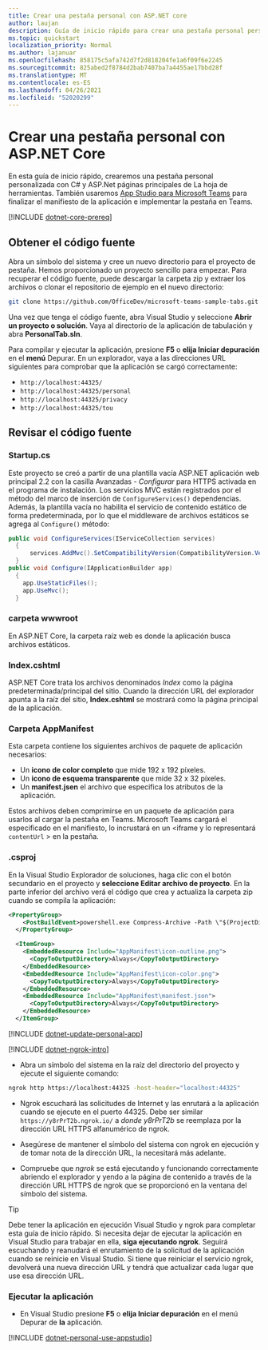 ```yaml
---
title: Crear una pestaña personal con ASP.NET core
author: laujan
description: Guía de inicio rápido para crear una pestaña personal personalizada con ASP.NET Core.
ms.topic: quickstart
localization_priority: Normal
ms.author: lajanuar
ms.openlocfilehash: 858175c5afa742d7f2d818204fe1a6f09f6e2245
ms.sourcegitcommit: 825abed2f8784d2bab7407ba7a4455ae17bbd28f
ms.translationtype: MT
ms.contentlocale: es-ES
ms.lasthandoff: 04/26/2021
ms.locfileid: "52020299"
---
```

# <a name="create-a-personal-tab-with-aspnet-core"></a>Crear una pestaña personal con ASP.NET Core

En esta guía de inicio rápido, crearemos una pestaña personal personalizada con C# y ASP.Net páginas principales de La hoja de herramientas. También usaremos [App Studio para Microsoft Teams](~/concepts/build-and-test/app-studio-overview.md) para finalizar el manifiesto de la aplicación e implementar la pestaña en Teams.

[!INCLUDE [dotnet-core-prereq](~/includes/tabs/dotnet-core-prereq.md)]

## <a name="get-the-source-code"></a>Obtener el código fuente

Abra un símbolo del sistema y cree un nuevo directorio para el proyecto de pestaña. Hemos proporcionado un proyecto sencillo para empezar. Para recuperar el código fuente, puede descargar la carpeta zip y extraer los archivos o clonar el repositorio de ejemplo en el nuevo directorio:

```bash
git clone https://github.com/OfficeDev/microsoft-teams-sample-tabs.git
```

Una vez que tenga el código fuente, abra Visual Studio y seleccione **Abrir un proyecto o solución**. Vaya al directorio de la aplicación de tabulación y abra **PersonalTab.sln**.

Para compilar y ejecutar la aplicación, presione **F5** o **elija Iniciar depuración** en el **menú** Depurar. En un explorador, vaya a las direcciones URL siguientes para comprobar que la aplicación se cargó correctamente:

- `http://localhost:44325/`
- `http://localhost:44325/personal`
- `http://localhost:44325/privacy`
- `http://localhost:44325/tou`

## <a name="review-the-source-code"></a>Revisar el código fuente

### <a name="startupcs"></a>Startup.cs

Este proyecto se creó a partir de una plantilla vacía ASP.NET aplicación web principal 2.2 con la casilla Avanzadas *- Configurar* para HTTPS activada en el programa de instalación. Los servicios MVC están registrados por el método del marco de inserción de `ConfigureServices()` dependencias. Además, la plantilla vacía no habilita el servicio de contenido estático de forma predeterminada, por lo que el middleware de archivos estáticos se agrega al `Configure()` método:

```csharp
public void ConfigureServices(IServiceCollection services)
  {
      services.AddMvc().SetCompatibilityVersion(CompatibilityVersion.Version_2_2);
  }
public void Configure(IApplicationBuilder app)
  {
    app.UseStaticFiles();
    app.UseMvc();
  }
```

### <a name="wwwroot-folder"></a>carpeta wwwroot

En ASP.NET Core, la carpeta raíz web es donde la aplicación busca archivos estáticos.

### <a name="indexcshtml"></a>Index.cshtml

ASP.NET Core trata los archivos denominados *Index* como la página predeterminada/principal del sitio. Cuando la dirección URL del explorador apunta a la raíz del sitio, **Index.cshtml** se mostrará como la página principal de la aplicación.

### <a name="appmanifest-folder"></a>Carpeta AppManifest

Esta carpeta contiene los siguientes archivos de paquete de aplicación necesarios:

- Un **icono de color completo** que mide 192 x 192 píxeles.
- Un **icono de esquema transparente** que mide 32 x 32 píxeles.
- Un **manifest.jsen** el archivo que especifica los atributos de la aplicación.

Estos archivos deben comprimirse en un paquete de aplicación para usarlos al cargar la pestaña en Teams. Microsoft Teams cargará el especificado en el manifiesto, lo incrustará en un <iframe y lo representará `contentUrl` \> en la pestaña.

### <a name="csproj"></a>.csproj

En la Visual Studio Explorador de soluciones, haga clic con el botón secundario en el proyecto y **seleccione Editar archivo de proyecto**. En la parte inferior del archivo verá el código que crea y actualiza la carpeta zip cuando se compila la aplicación:

```xml
<PropertyGroup>
    <PostBuildEvent>powershell.exe Compress-Archive -Path \"$(ProjectDir)AppManifest\*\" -DestinationPath \"$(TargetDir)tab.zip\" -Force</PostBuildEvent>
  </PropertyGroup>

  <ItemGroup>
    <EmbeddedResource Include="AppManifest\icon-outline.png">
      <CopyToOutputDirectory>Always</CopyToOutputDirectory>
    </EmbeddedResource>
    <EmbeddedResource Include="AppManifest\icon-color.png">
      <CopyToOutputDirectory>Always</CopyToOutputDirectory>
    </EmbeddedResource>
    <EmbeddedResource Include="AppManifest\manifest.json">
      <CopyToOutputDirectory>Always</CopyToOutputDirectory>
    </EmbeddedResource>
  </ItemGroup>
```

[!INCLUDE  [dotnet-update-personal-app](~/includes/tabs/dotnet-update-personal-app.md)]

[!INCLUDE [dotnet-ngrok-intro](~/includes/tabs/dotnet-ngrok-intro.md)]

- Abra un símbolo del sistema en la raíz del directorio del proyecto y ejecute el siguiente comando:

```bash
ngrok http https://localhost:44325 -host-header="localhost:44325"
```

- Ngrok escuchará las solicitudes de Internet y las enrutará a la aplicación cuando se ejecute en el puerto 44325.  Debe ser similar `https://y8rPrT2b.ngrok.io/` a *donde y8rPrT2b* se reemplaza por la dirección URL HTTPS alfanumérico de ngrok.

- Asegúrese de mantener el símbolo del sistema con ngrok en ejecución y de tomar nota de la dirección URL, la necesitará más adelante.

- Compruebe que *ngrok* se está ejecutando y funcionando correctamente abriendo el explorador y yendo a la página de contenido a través de la dirección URL HTTPS de ngrok que se proporcionó en la ventana del símbolo del sistema.

>[!TIP]
>Debe tener la aplicación en ejecución Visual Studio y ngrok para completar esta guía de inicio rápido. Si necesita dejar de ejecutar la aplicación en Visual Studio para trabajar en ella, **siga ejecutando ngrok**. Seguirá escuchando y reanudará el enrutamiento de la solicitud de la aplicación cuando se reinicie en Visual Studio. Si tiene que reiniciar el servicio ngrok, devolverá una nueva dirección URL y tendrá que actualizar cada lugar que use esa dirección URL.

### <a name="run-your-application"></a>Ejecutar la aplicación

- En Visual Studio presione **F5** o **elija Iniciar depuración** en el menú Depurar de **la** aplicación.

[!INCLUDE [dotnet-personal-use-appstudio](~/includes/tabs/dotnet-personal-use-appstudio.md)]

